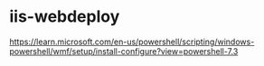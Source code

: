 # iis-webdeploy

https://learn.microsoft.com/en-us/powershell/scripting/windows-powershell/wmf/setup/install-configure?view=powershell-7.3